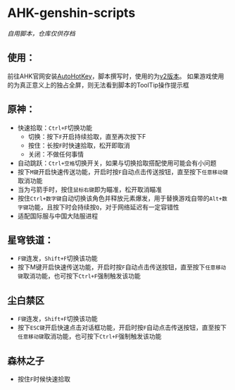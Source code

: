 # AHK-genshin-scripts

*自用脚本，仓库仅供存档*

## 使用：
前往AHK官网安装[AutoHotKey](https://www.autohotkey.com/)，脚本撰写时，使用的为[v2版本](https://www.autohotkey.com/download/ahk-v2.exe)。
如果游戏使用的为真正意义上的独占全屏，则无法看到脚本的ToolTip操作提示框

## 原神：
 - 快速拾取：`Ctrl+F`切换功能
   - 切换：按下`F`开启持续拾取，直至再次按下F
   - 按住：长按`F`时快速拾取，松开即取消
   - 关闭：不做任何事情
 - 自动跳跃：`Ctrl+空格`切换开关，如果与切换拾取搭配使用可能会有小问题
 - 按下`M键`开启快速传送功能，开启时按`F`自动点击传送按钮，直至按下`任意移动键`取消功能
 - 当为弓箭手时，按住`鼠标右键`即为瞄准，松开取消瞄准
 - 按住`Ctrl+数字键`自动切换该角色并释放元素爆发，用于替换游戏自带的`Alt+数字键`功能，且按下时会持续按`Q`，对于网络延迟有一定容错性
 - 适配国际服与中国大陆服进程

## 星穹铁道：
- `F键`连发，`Shift+F`切换该功能
- 按下M键开启快速传送功能，开启时按`F`自动点击传送按钮，直至按下`任意移动键`取消功能，也可按下`Ctrl+F`强制触发该功能

## 尘白禁区
- `F键`连发，`Shift+F`切换该功能
- 按下`ESC键`开启快速点击对话框功能，开启时按`F`自动点击传送按钮，直至按下`任意移动键`取消功能，也可按下`Ctrl+F`强制触发该功能

## 森林之子
- 按住`F`时候快速拾取

